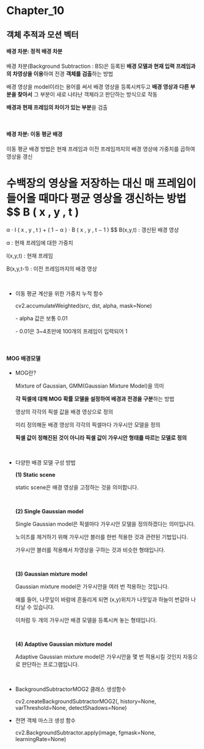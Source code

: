 # Chapter_10

## 	객체 추적과 모션 벡터

#### 배경 차분: 정적 배경 차분

배경 차분(Background Subtraction : BS)은 등록된 **배경 모델과 현재 입력 프레임과의 차영상을 이용**하여 전경 **객체를 검출**하는 방법

배경 영상을 model이라는 용어를 써서 배경 영상을 등록시켜두고 **배경 영상과 다른 부분을 찾아서** 그 부분이 새로 나타난 객체라고 판단하는 방식으로 작동

**배경과 현재 프레임의 차이가 있는 부분**을 검출

<br>



#### 배경 차분: 이동 평균 배경

이동 평균 배경 방법은 현재 프레임과 이전 프레임까지의 배경 영상에 가중치를 곱하여 영상을 갱신

수백장의 영상을 저장하는 대신 매 프레임이 들어올 때마다 평균 영상을 갱신하는 방법
$$
B
(
x
,
y
,
t
)
=
α
⋅
I
(
x
,
y
,
t
)
+
(
1
−
α
)
⋅
B
(
x
,
y
,
t
−
1
)
$$
B(x,y,t) : 갱신된 배경 영상

α : 현재 프레임에 대한 가중치

I(x,y,t) : 현재 프레임

B(x,y,t-1) : 이전 프레임까지의 배경 영상

<br>



- 이동 평균 계산을 위한 가중치 누적 함수

  cv2.accumulateWeighted(src, dst, alpha, mask=None)

  \- alpha 값은 보통 0.01

  \- 0.01은 3~4초만에 100개의 프레임이 입력되어 1

  <br>



#### MOG 배경모델

- MOG란?

  Mixture of Gaussian, GMM(Gaussian Mixture Model)을 의미

  **각 픽셀에 대해 MOG 확률 모델을 설정하여 배경과 전경을 구분**하는 방법

  영상의 각각의 픽셀 값을 배경 영상으로 정의

  미리 정의해둔 배경 영상의 각각의 픽셀마다 가우시안 모델을 정의

  **픽셀 값이 정해진된 것이 아니라 픽셀 값이 가우시안 형태를 따르는 모델로 정의**

  <br>

  

- 다양한 배경 모델 구성 방법

  **(1) Static scene**

   static scene은 배경 영상을 고정하는 것을 의미합니다.

   <br>

  **(2) Single Gaussian model**

   Single Gaussian model은 픽셀마다 가우시안 모델을 정의하겠다는 의미입니다.

   노이즈를 제거하기 위해 가우시안 블러를 한번 적용한 것과 관련된 기법입니다.

   가우시안 블러를 적용해서 차영상을 구하는 것과 비슷한 형태입니다.

   <br>

  **(3) Gaussian mixture model**

   Gaussian mixture model은 가우시안을 여러 번 적용하는 것입니다.

   예를 들어, 나뭇잎이 바람에 흔들리게 되면 (x,y)위치가 나뭇잎과 하늘이 번갈아 나타날 수 있습니다.

   이처럼 두 개의 가우시안 배경 모델을 등록시켜 놓는 형태입니다.

   <br>

  **(4) Adaptive Gaussian mixture model**

   Adaptive Gaussian mixture model은 가우시안을 몇 번 적용시킬 것인지 자동으로 판단하는 프로그램입니다.

  <br>

  

- BackgroundSubtractorMOG2 클래스 생성함수

  cv2.createBackgroundSubtractorMOG2(, history=None, varThreshold=None, detectShadows=None)



- 전면 객체 마스크 생성 함수

  cv2.BackgroundSubtractor.apply(image, fgmask=None, learningRate=None)

